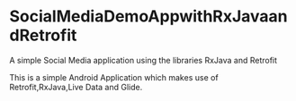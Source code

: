 # SocialMediaDemoAppwithRxJavaandRetrofit
A simple Social Media application using the libraries RxJava and Retrofit

This is a simple Android Application which makes use of Retrofit,RxJava,Live Data and Glide.
